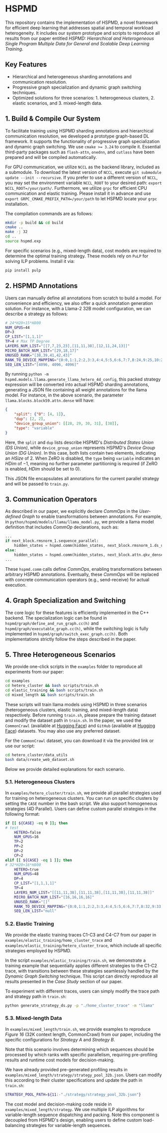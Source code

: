 # HSPMD

This repository contains the implementation of HSPMD, a novel framework for efficient deep learning that addresses spatial and temporal workload heterogeneity. It includes our system prototype and scripts to reproduce all results from our paper entitled *HSPMD: Hierarchical and Heterogeneous Single Program Multiple Data for General and Scalable Deep Learning Training*.

## Key Features

- Hierarchical and heterogeneous sharding annotations and communication resolution.
- Progressive graph specialization and dynamic graph switching techniques.
- Optimized solutions for three scenarios: 1. heterogeneous clusters, 2. elastic scenarios, and 3. mixed-length data.

## 1. Build & Compile Our System

To facilitate training using HSPMD sharding annotations and hierarchical communication resolution, we developed a prototype graph-based DL framework. It supports the functionality of progressive graph specialization and dynamic graph switching. We use `cmake >= 3.24` to compile it. Essential third-party packages such as `flash-attn`, `onednn`, and `cutlass` have been prepared and will be compiled automatically.

For GPU communication, we utilize `NCCL` as the backend library, included as a submodule. To download the latest version of `NCCL`, execute `git submodule update --init --recursive`. If you prefer to use a different version of `NCCL`, you may set the environment variable `NCCL_ROOT` to your desired path: `export NCCL_ROOT=/your/path/`. Furthermore, we utilize `grpc` for efficient CPU communication and elastic training. Please install it in advance and use `export GRPC_CMAKE_PREFIX_PATH=/your/path` to let HSPMD locate your `grpc` installation.

The compilation commands are as follows:

```bash
mkdir -p build && cd build
cmake ..
make -j 32
cd ..
source hspmd.exp
```

For specific scenarios (e.g., mixed-length data), cost models are required to determine the optimal training strategy. These models rely on `PuLP` for solving ILP problems. Install it via:

```bash
pip install pulp
```

## 2. HSPMD Annotations

Users can manually define all annotations from scratch to build a model. For convenience and efficiency, we also offer a quick annotation generation solution. For instance, with a Llama-2 32B model configuration, we can describe a strategy as follows:

```bash
# 24*H20+15*H800
NUM_GPUS=44
DP=3
CP_LIST="[1,1,1]"
TP=4 # Max TP Degree
LAYERS_NUM_LIST="[[7,7,23,23],[11,11,38],[12,11,24,13]]"
MICRO_BATCH_NUM_LIST="[29,18,17]"
UNUSED_RANK="[38,39,41,42,43]"
RANK_TO_DEVICE_MAPPING="{0:0,1:1,2:2,3:3,4:4,5:5,6:6,7:7,8:24,9:25,10:26,11:27,12:28,13:29,14:30,15:31,16:8,17:9,18:10,19:11,20:12,21:13,22:14,23:15,24:32,25:33,26:34,27:35,28:16,29:17,30:18,31:19,32:20,33:21,34:22,35:23,36:36,37:37,38:39,39:40,40:38,41:41,42:42,43:43}"
SEQ_LEN_LIST="[4096, 4096, 4096]"
```

By running `python -m hspmd.models.llama.generate_llama_hetero_4d_config`, this packed strategy expression will be converted into actual HSPMD sharding annotations, generating a JSON file containing all weight annotations for the llama model. For instance, in the above scenario, the parameter `llama.blocks.block59.attn.dense` will have:


```json
{
    "split": {"0": [4, 1]},
    "dup": [2, 2],
    "device_group_union": [[28, 29, 30, 31], [38]],
    "type": "variable"
}
```

Here, the `split` and `dup` lists describe HSPMD's *Distributed States Union (DS Union)*, while `device_group_union` represents HSPMD's *Device Group Union (DG Union)*. In this case, both lists contain two elements, indicating an *HSize* of 2. When ZeRO is disabled, the `type` being `variable` indicates an *HDim* of −1, meaning no further parameter partitioning is required (if ZeRO is enabled, *HDim* should be set to 0).

This JSON file encapsulates all annotations for the current parallel strategy and will be passed to `train.py`.

## 3. Communication Operators

As described in our paper, we explicitly declare *CommOps* in the *User-defined Graph* to enable transformations between annotations. For example, in `python/hspmd/models/llama/llama_model.py`, we provide a llama model definition that includes *CommOp* declarations, such as:

```python
...
if next_block.rmsnorm_1.sequence_parallel:
    hidden_states = hspmd.comm(hidden_states, next_block.rmsnorm_1.ds_union_map['split0'], next_block.rmsnorm_1.device_group_unions, name=f"pipeline_layer_{i}_comm")
else:
    hidden_states = hspmd.comm(hidden_states, next_block.attn.qkv_dense.ds_union_map['split0_dup'], next_block.rmsnorm_1.device_group_unions, name=f"pipeline_layer_{i}_comm")
...
```

These `hspmd.comm` calls define *CommOps*, enabling transformations between arbitrary HSPMD annotations. Eventually, these *CommOps* will be replaced with concrete communication operators (e.g., send-receive) for actual execution.

## 4. Graph Specialization and Switching

The core logic for these features is efficiently implemented in the C++ backend. The specialization logic can be found in `hspmd/graph/define_and_run_graph.cc(h)` and `hspmd/graph/executable_graph.cc(h)`, while the switching logic is fully implemented in `hspmd/graph/switch_exec_graph.cc(h)`. Both implementations strictly follow the steps described in the paper.

## 5. Three Heterogeneous Scenarios

We provide one-click scripts in the `examples` folder to reproduce all experiments from our paper:

```bash
cd examples
cd hetero_cluster && bash scripts/train.sh
cd elastic_training && bash scripts/train.sh
cd mixed_length && bash scripts/train.sh
```

These scripts will train llama models using HSPMD in three scenarios (heterogeneous clusters, elastic training, and mixed-length data) respectively. Before running `train.sh`, please prepare the training dataset and modify the dataset path in `train.sh`. In the paper, we used the `CommonCrawl` (available at [Hugging Face](https://huggingface.co/datasets/tiiuae/falcon-refinedweb)) and `GitHub` (available at [Hugging Face](https://huggingface.co/datasets/codeparrot/github-code)) datasets. You may also use any preferred dataset. 

For the `CommonCrawl` dataset, you can download it via the provided link or use our script:

```bash
cd hetero_cluster/data_utils
bash data/create_web_dataset.sh
```

Below we provide detailed explanations for each scenario.

### 5.1. Heterogeneous Clusters

In `examples/hetero_cluster/train.sh`, we provide all parallel strategies used for training on heterogeneous clusters. You can run on specific clusters by setting the `CASE` number in the bash script. We also support homogeneous strategies (4D Parallel). Users can define custom parallel strategies in the following format:

```bash
if [[ ${CASE} -eq 0 ]]; then
# test
    HETERO=false
    NUM_GPUS=16
    TP=2
    PP=2
    DP=2
    CP=2
elif [[ ${CASE} -eq 1 ]]; then
# 32*H20+16*H800
    HETERO=true
    NUM_GPUS=48
    DP=4
    CP_LIST="[1,1,1,1]"
    TP=4
    LAYERS_NUM_LIST="[[11,11,38],[11,11,38],[11,11,38],[11,11,38]]"
    MICRO_BATCH_NUM_LIST="[16,16,16,16]"
    UNUSED_RANK="[]"
    RANK_TO_DEVICE_MAPPING="{0:0,1:1,2:2,3:3,4:4,5:5,6:6,7:7,8:32,9:33,10:34,11:35,12:8,13:9,14:10,15:11,16:12,17:13,18:14,19:15,20:36,21:37,22:38,23:39,24:16,25:17,26:18,27:19,28:20,29:21,30:22,31:23,32:40,33:41,34:42,35:43,36:24,37:25,38:26,39:27,40:28,41:29,42:30,43:31,44:44,45:45,46:46,47:47}"
    SEQ_LEN_LIST="null"
```

### 5.2. Elastic Training

We provide the elastic training traces C1-C3 and C4-C7 from our paper in `examples/elastic_training/homo_cluster_trace` and `examples/elastic_training/hetero_cluster_trace`, which include all specific strategies employed by HSPMD.

In the script `examples/elastic_training/train.sh`, we demonstrate a training example that sequentially applies different strategies to the C1-C2 trace, with transitions between these strategies seamlessly handled by the *Dynamic Graph Switching* technique. This script can directly reproduce all results presented in the *Case Study* section of our paper.

To experiment with different traces, users can simply modify the trace path and strategy path in `train.sh`:


```bash
python generate_strategy_ds.py -p "./home_cluster_trace" -m "llama"
```

### 5.3. Mixed-length Data

In `examples/mixed_length/train.sh`, we provide examples to reproduce *Figure 16* (32K context length, CommonCrawl) from our paper, including the specific configurations for *Strategy A* and *Strategy B*.

Note that this scenario involves determining which sequences should be processed by which ranks with specific parallelism, requiring pre-profiling results and runtime cost models for decision-making.

We have already provided pre-generated profiling results in `examples/mixed_length/strategy/strategy_pool_32b.json`.  Users can modify this according to their cluster specifications and update the path in `train.sh`:

```bash
STRATEGY_POOL_PATH=${11:-"./strategy/strategy_pool_32b.json"}
```

The cost model and decision-making code reside in `examples/mixed_length/strategy`. We use multiple ILP algorithms for variable-length sequence dispatching and packing. Note this component is decoupled from HSPMD's design, enabling users to define custom load-balancing strategies for variable-length sequences.